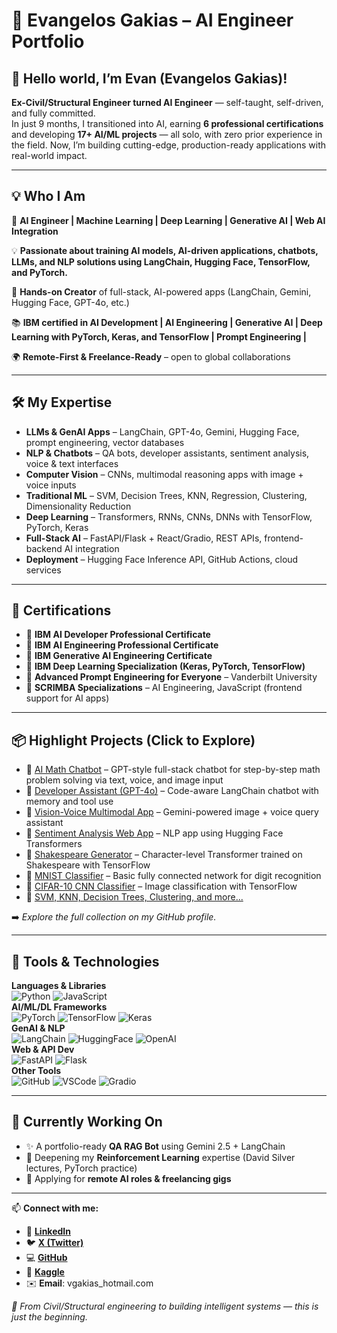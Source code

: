 # 🚀 Evangelos Gakias – AI Engineer Portfolio

## 👋 Hello world, I’m Evan (Evangelos Gakias)!

**Ex-Civil/Structural Engineer turned AI Engineer** — self-taught, self-driven, and fully committed.  
In just 9 months, I transitioned into AI, earning **6 professional certifications** and developing **17+ AI/ML projects** — all solo, with zero prior experience in the field. Now, I’m building cutting-edge, production-ready applications with real-world impact.

---

## 💡 Who I Am

🚀 **AI Engineer | Machine Learning | Deep Learning | Generative AI | Web AI Integration**

💡 **Passionate about training AI models, AI-driven applications, chatbots, LLMs, and NLP solutions using LangChain, Hugging Face, TensorFlow, and PyTorch.**

🧠 **Hands-on Creator** of full-stack, AI-powered apps (LangChain, Gemini, Hugging Face, GPT-4o, etc.)  

📚 **IBM certified in AI Development | AI Engineering | Generative AI | Deep Learning with PyTorch, Keras, and TensorFlow | Prompt Engineering |**

🌍 **Remote-First & Freelance-Ready** – open to global collaborations

---

## 🛠️ My Expertise

- **LLMs & GenAI Apps** – LangChain, GPT-4o, Gemini, Hugging Face, prompt engineering, vector databases
- **NLP & Chatbots** – QA bots, developer assistants, sentiment analysis, voice & text interfaces
- **Computer Vision** – CNNs, multimodal reasoning apps with image + voice inputs
- **Traditional ML** – SVM, Decision Trees, KNN, Regression, Clustering, Dimensionality Reduction
- **Deep Learning** – Transformers, RNNs, CNNs, DNNs with TensorFlow, PyTorch, Keras
- **Full-Stack AI** – FastAPI/Flask + React/Gradio, REST APIs, frontend-backend AI integration
- **Deployment** – Hugging Face Inference API, GitHub Actions, cloud services

---

## 🧾 Certifications

- 🏅 **IBM AI Developer Professional Certificate**
- 🏅 **IBM AI Engineering Professional Certificate**
- 🏅 **IBM Generative AI Engineering Certificate**
- 🏅 **IBM Deep Learning Specialization (Keras, PyTorch, TensorFlow)**
- 🏅 **Advanced Prompt Engineering for Everyone** – Vanderbilt University
- 🏅 **SCRIMBA Specializations** – AI Engineering, JavaScript (frontend support for AI apps)

---

## 📦 Highlight Projects (Click to Explore)

- 🔗 [AI Math Chatbot](https://github.com/EvanGks/ai-math-chatbot) – GPT-style full-stack chatbot for step-by-step math problem solving via text, voice, and image input  
- 🔗 [Developer Assistant (GPT-4o)](https://github.com/EvanGks/developer-assistant-chatbot-gpt4o) – Code-aware LangChain chatbot with memory and tool use  
- 🔗 [Vision-Voice Multimodal App](https://github.com/EvanGks/vision-voice-multimodal-app) – Gemini-powered image + voice query assistant  
- 🔗 [Sentiment Analysis Web App](https://github.com/EvanGks/Sentiment-Analysis-web-app) – NLP app using Hugging Face Transformers  
- 🔗 [Shakespeare Generator](https://github.com/EvanGks/shakespeare-text-generation-transformer) – Character-level Transformer trained on Shakespeare with TensorFlow 
- 🔗 [MNIST Classifier](https://github.com/EvanGks/mnist-digit-classification-fcnn) – Basic fully connected network for digit recognition  
- 🔗 [CIFAR-10 CNN Classifier](https://github.com/EvanGks/cifar10-image-classification-cnn) – Image classification with TensorFlow  
- 🔗 [SVM, KNN, Decision Trees, Clustering, and more...](https://github.com/EvanGks)

➡️ *Explore the full collection on my GitHub profile.*

---

## 🧰 Tools & Technologies

**Languages & Libraries**  
![Python](https://img.shields.io/badge/Python-3.9-blue) ![JavaScript](https://img.shields.io/badge/JavaScript-F7DF1E?logo=javascript)  
**AI/ML/DL Frameworks**  
![PyTorch](https://img.shields.io/badge/PyTorch-EE4C2C?logo=pytorch) ![TensorFlow](https://img.shields.io/badge/TensorFlow-FF6F00?logo=tensorflow) ![Keras](https://img.shields.io/badge/Keras-D00000?logo=keras)  
**GenAI & NLP**  
![LangChain](https://img.shields.io/badge/LangChain-000?logo=data:image/svg+xml;base64,...) ![HuggingFace](https://img.shields.io/badge/HuggingFace-yellow) ![OpenAI](https://img.shields.io/badge/OpenAI-black?logo=openai)  
**Web & API Dev**  
![FastAPI](https://img.shields.io/badge/FastAPI-009688?logo=fastapi) ![Flask](https://img.shields.io/badge/Flask-000000?logo=flask)  
**Other Tools**  
![GitHub](https://img.shields.io/badge/GitHub-181717?logo=github) ![VSCode](https://img.shields.io/badge/VSCode-007ACC?logo=visualstudiocode) ![Gradio](https://img.shields.io/badge/Gradio-3F3F3F?logo=gradio)

---

## 🚧 Currently Working On

- ✨ A portfolio-ready **QA RAG Bot** using Gemini 2.5 + LangChain  
- 🧠 Deepening my **Reinforcement Learning** expertise (David Silver lectures, PyTorch practice)  
- 💼 Applying for **remote AI roles & freelancing gigs**

---

📫 **Connect with me:** 
- 💼 [**LinkedIn**](https://www.linkedin.com/in/evangelos-gakias-346a9072/)
- 🐦 [**X (Twitter)**](https://x.com/Evan6471133782)
- 💻 [**GitHub**](https://github.com/EvanGks)
- 🧠 [**Kaggle**](https://www.kaggle.com/evangelosgakias)
- ✉️ **Email**: vgakias_hotmail.com

_🚀 From Civil/Structural engineering to building intelligent systems — this is just the beginning._
